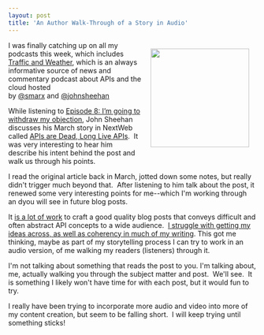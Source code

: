 ```yaml
---
layout: post
title: 'An Author Walk-Through of a Story in Audio'
---
```

<p><a href="http://trafficandweather.io/" target="_blank"><img style="padding: 15px;" src="https://s3.amazonaws.com/kinlane-productions/api-evangelist/traffic-and-weather/Traffic-and-Weather.png" alt="" width="200" align="right" /></a></p>
<p>I was finally catching up on all my podcasts this week, which includes <a href="http://trafficandweather.io/">Traffic and Weather</a>, which is an always informative source of n<span>ews and commentary podcast about APIs and the cloud hosted by&nbsp;</span><a href="http://twitter.com/smarx">@smarx</a><span>&nbsp;and&nbsp;</span><a href="http://twitter.com/johnsheehan">@johnsheehan</a><span>&nbsp;</span></p>
<p>While listening to&nbsp;<a href="http://trafficandweather.io/post/46485798823/episode-8-im-going-to-withdraw-my-objection">Episode 8: I&rsquo;m going to withdraw my objection</a>, John Sheehan discusses his March story in NextWeb called&nbsp;<a href="http://thenextweb.com/dd/2013/03/12/apis-are-dead-long-live-apis/?fromcat=all">APIs are Dead, Long Live APIs</a>. &nbsp;It was very interesting to hear him describe his intent behind the post and walk us through his points. &nbsp;</p>
<p>I read the original article back in March, jotted down some notes, but really didn't trigger much beyond that. &nbsp;After listening to him talk about the post, it renewed some very interesting points for me--which I'm working through an dyou will see in future blog posts. &nbsp;</p>
<p>It <span style="text-decoration: underline;">is a lot of work</span> to craft a good quality blog posts that conveys difficult and often abstract API concepts to a wide audience. &nbsp;<a href="http://apievangelist.com/2013/02/01/traffic-and-weather-virtualized-api-stacks/">I struggle with getting my ideas across, as well as coherency in much of my writing</a>. This got me thinking, maybe as part of my storytelling process I can try to work in an audio version, of me walking my readers (listeners) through it.</p>
<p>I'm not talking about something that reads the post to you. I'm talking about, me, actually walking you through the subject matter and post. &nbsp;We'll see. &nbsp;It is something I likely won't have time for with each post, but it would fun to try. &nbsp;</p>
<p>I really have been trying to incorporate more audio and video into more of my content creation, but seem to be falling short. &nbsp;I will keep trying until something sticks!</p>